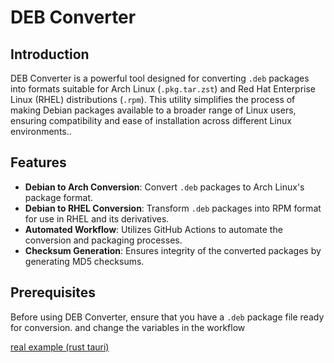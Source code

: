 # DEB Converter

## Introduction

DEB Converter is a powerful tool designed for converting `.deb` packages into formats suitable for Arch Linux (`.pkg.tar.zst`) and Red Hat Enterprise Linux (RHEL) distributions (`.rpm`). This utility simplifies the process of making Debian packages available to a broader range of Linux users, ensuring compatibility and ease of installation across different Linux environments..

## Features

- **Debian to Arch Conversion**: Convert `.deb` packages to Arch Linux's package format.
- **Debian to RHEL Conversion**: Transform `.deb` packages into RPM format for use in RHEL and its derivatives.
- **Automated Workflow**: Utilizes GitHub Actions to automate the conversion and packaging processes.
- **Checksum Generation**: Ensures integrity of the converted packages by generating MD5 checksums.

## Prerequisites

Before using DEB Converter, ensure that you have a `.deb` package file ready for conversion. and change the variables in the workflow

[real example (rust tauri)](https://github.com/don-cryptus/clippy)
